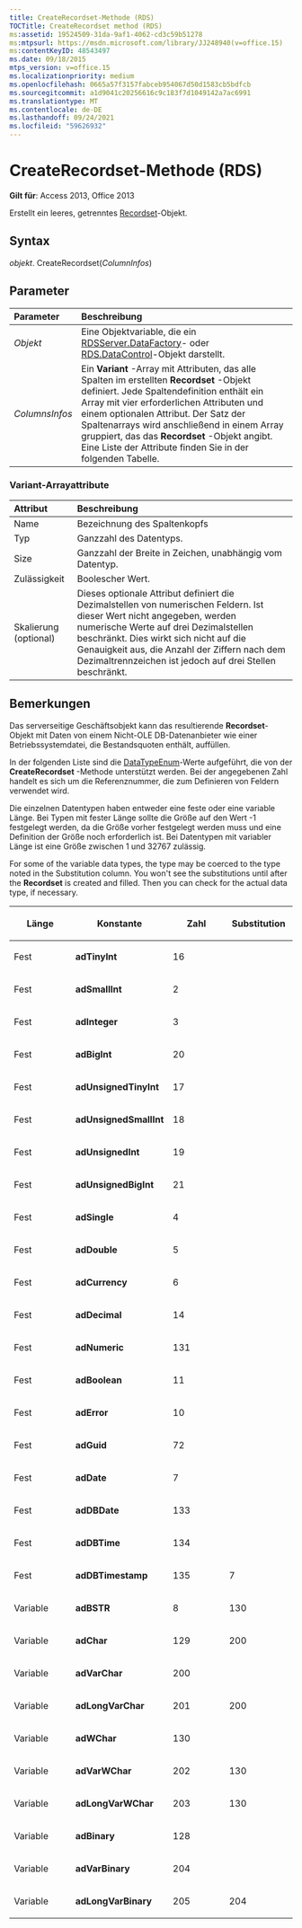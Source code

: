 ```yaml
---
title: CreateRecordset-Methode (RDS)
TOCTitle: CreateRecordset method (RDS)
ms:assetid: 19524509-31da-9af1-4062-cd3c59b51278
ms:mtpsurl: https://msdn.microsoft.com/library/JJ248940(v=office.15)
ms:contentKeyID: 48543497
ms.date: 09/18/2015
mtps_version: v=office.15
ms.localizationpriority: medium
ms.openlocfilehash: 0665a57f3157fabceb954067d50d1583cb5bdfcb
ms.sourcegitcommit: a1d9041c20256616c9c183f7d1049142a7ac6991
ms.translationtype: MT
ms.contentlocale: de-DE
ms.lasthandoff: 09/24/2021
ms.locfileid: "59626932"
---
```

# <a name="createrecordset-method-rds"></a>CreateRecordset-Methode (RDS)

**Gilt für**: Access 2013, Office 2013

Erstellt ein leeres, getrenntes [Recordset](recordset-object-ado.md)-Objekt.

## <a name="syntax"></a>Syntax

*objekt*. CreateRecordset(*ColumnInfos*)

## <a name="parameters"></a>Parameter

|Parameter|Beschreibung|
|:--------|:----------|
|*Objekt* |Eine Objektvariable, die ein [RDSServer.DataFactory](datafactory-object-rdsserver.md)- oder [RDS.DataControl](datacontrol-object-rds.md)-Objekt darstellt.|
|*ColumnsInfos* |Ein **Variant** -Array mit Attributen, das alle Spalten im erstellten **Recordset** -Objekt definiert. Jede Spaltendefinition enthält ein Array mit vier erforderlichen Attributen und einem optionalen Attribut. Der Satz der Spaltenarrays wird anschließend in einem Array gruppiert, das das **Recordset** -Objekt angibt. Eine Liste der Attribute finden Sie in der folgenden Tabelle.|

### <a name="variant-array-attributes"></a>Variant-Arrayattribute

|Attribut|Beschreibung|
|:--------|:----------|
|Name |Bezeichnung des Spaltenkopfs|
|Typ |Ganzzahl des Datentyps.|
|Size |Ganzzahl der Breite in Zeichen, unabhängig vom Datentyp.|
|Zulässigkeit |Boolescher Wert.|
|Skalierung (optional) |Dieses optionale Attribut definiert die Dezimalstellen von numerischen Feldern. Ist dieser Wert nicht angegeben, werden numerische Werte auf drei Dezimalstellen beschränkt. Dies wirkt sich nicht auf die Genauigkeit aus, die Anzahl der Ziffern nach dem Dezimaltrennzeichen ist jedoch auf drei Stellen beschränkt.|

## <a name="remarks"></a>Bemerkungen

Das serverseitige Geschäftsobjekt kann das resultierende **Recordset**-Objekt mit Daten von einem Nicht-OLE DB-Datenanbieter wie einer Betriebssystemdatei, die Bestandsquoten enthält, auffüllen.

In der folgenden Liste sind die [DataTypeEnum](datatypeenum.md)-Werte aufgeführt, die von der **CreateRecordset** -Methode unterstützt werden. Bei der angegebenen Zahl handelt es sich um die Referenznummer, die zum Definieren von Feldern verwendet wird.

Die einzelnen Datentypen haben entweder eine feste oder eine variable Länge. Bei Typen mit fester Länge sollte die Größe auf den Wert -1 festgelegt werden, da die Größe vorher festgelegt werden muss und eine Definition der Größe noch erforderlich ist. Bei Datentypen mit variabler Länge ist eine Größe zwischen 1 und 32767 zulässig.

For some of the variable data types, the type may be coerced to the type noted in the Substitution column. You won't see the substitutions until after the **Recordset** is created and filled. Then you can check for the actual data type, if necessary.

<table>
<colgroup>
<col style="width: 25%" />
<col style="width: 25%" />
<col style="width: 25%" />
<col style="width: 25%" />
</colgroup>
<thead>
<tr class="header">
<th><p>Länge</p></th>
<th><p>Konstante</p></th>
<th><p>Zahl</p></th>
<th><p>Substitution</p></th>
</tr>
</thead>
<tbody>
<tr class="odd">
<td><p>Fest</p></td>
<td><p><strong>adTinyInt</strong></p></td>
<td><p>16 </p></td>
<td><p></p></td>
</tr>
<tr class="even">
<td><p>Fest</p></td>
<td><p><strong>adSmallInt</strong></p></td>
<td><p>2</p></td>
<td><p></p></td>
</tr>
<tr class="odd">
<td><p>Fest</p></td>
<td><p><strong>adInteger</strong></p></td>
<td><p>3</p></td>
<td><p></p></td>
</tr>
<tr class="even">
<td><p>Fest</p></td>
<td><p><strong>adBigInt</strong></p></td>
<td><p>20</p></td>
<td><p></p></td>
</tr>
<tr class="odd">
<td><p>Fest</p></td>
<td><p><strong>adUnsignedTinyInt</strong></p></td>
<td><p>17 </p></td>
<td><p></p></td>
</tr>
<tr class="even">
<td><p>Fest</p></td>
<td><p><strong>adUnsignedSmallInt</strong></p></td>
<td><p>18 </p></td>
<td><p></p></td>
</tr>
<tr class="odd">
<td><p>Fest</p></td>
<td><p><strong>adUnsignedInt</strong></p></td>
<td><p>19</p></td>
<td><p></p></td>
</tr>
<tr class="even">
<td><p>Fest</p></td>
<td><p><strong>adUnsignedBigInt</strong></p></td>
<td><p> 21</p></td>
<td><p></p></td>
</tr>
<tr class="odd">
<td><p>Fest</p></td>
<td><p><strong>adSingle</strong></p></td>
<td><p>4 </p></td>
<td><p></p></td>
</tr>
<tr class="even">
<td><p>Fest</p></td>
<td><p><strong>adDouble</strong></p></td>
<td><p>5</p></td>
<td><p></p></td>
</tr>
<tr class="odd">
<td><p>Fest</p></td>
<td><p><strong>adCurrency</strong></p></td>
<td><p>6 </p></td>
<td><p></p></td>
</tr>
<tr class="even">
<td><p>Fest</p></td>
<td><p><strong>adDecimal</strong></p></td>
<td><p>14 </p></td>
<td><p></p></td>
</tr>
<tr class="odd">
<td><p>Fest</p></td>
<td><p><strong>adNumeric</strong></p></td>
<td><p>131</p></td>
<td><p></p></td>
</tr>
<tr class="even">
<td><p>Fest</p></td>
<td><p><strong>adBoolean</strong></p></td>
<td><p>11</p></td>
<td><p></p></td>
</tr>
<tr class="odd">
<td><p>Fest</p></td>
<td><p><strong>adError</strong></p></td>
<td><p>10</p></td>
<td><p></p></td>
</tr>
<tr class="even">
<td><p>Fest</p></td>
<td><p><strong>adGuid</strong></p></td>
<td><p>72</p></td>
<td><p></p></td>
</tr>
<tr class="odd">
<td><p>Fest</p></td>
<td><p><strong>adDate</strong></p></td>
<td><p>7 </p></td>
<td><p></p></td>
</tr>
<tr class="even">
<td><p>Fest</p></td>
<td><p><strong>adDBDate</strong></p></td>
<td><p>133</p></td>
<td><p></p></td>
</tr>
<tr class="odd">
<td><p>Fest</p></td>
<td><p><strong>adDBTime</strong></p></td>
<td><p>134</p></td>
<td><p></p></td>
</tr>
<tr class="even">
<td><p>Fest</p></td>
<td><p><strong>adDBTimestamp</strong></p></td>
<td><p>135</p></td>
<td><p>7 </p></td>
</tr>
<tr class="odd">
<td><p>Variable</p></td>
<td><p><strong>adBSTR</strong></p></td>
<td><p>8 </p></td>
<td><p>130</p></td>
</tr>
<tr class="even">
<td><p>Variable</p></td>
<td><p><strong>adChar</strong></p></td>
<td><p>129</p></td>
<td><p>200</p></td>
</tr>
<tr class="odd">
<td><p>Variable</p></td>
<td><p><strong>adVarChar</strong></p></td>
<td><p>200</p></td>
<td><p></p></td>
</tr>
<tr class="even">
<td><p>Variable</p></td>
<td><p><strong>adLongVarChar</strong></p></td>
<td><p>201</p></td>
<td><p>200</p></td>
</tr>
<tr class="odd">
<td><p>Variable</p></td>
<td><p><strong>adWChar</strong></p></td>
<td><p>130</p></td>
<td><p></p></td>
</tr>
<tr class="even">
<td><p>Variable</p></td>
<td><p><strong>adVarWChar</strong></p></td>
<td><p>202</p></td>
<td><p>130</p></td>
</tr>
<tr class="odd">
<td><p>Variable</p></td>
<td><p><strong>adLongVarWChar</strong></p></td>
<td><p>203</p></td>
<td><p>130</p></td>
</tr>
<tr class="even">
<td><p>Variable</p></td>
<td><p><strong>adBinary</strong></p></td>
<td><p>128</p></td>
<td><p></p></td>
</tr>
<tr class="odd">
<td><p>Variable</p></td>
<td><p><strong>adVarBinary</strong></p></td>
<td><p>204</p></td>
<td><p></p></td>
</tr>
<tr class="even">
<td><p>Variable</p></td>
<td><p><strong>adLongVarBinary</strong></p></td>
<td><p>205</p></td>
<td><p>204</p></td>
</tr>
</tbody>
</table>

